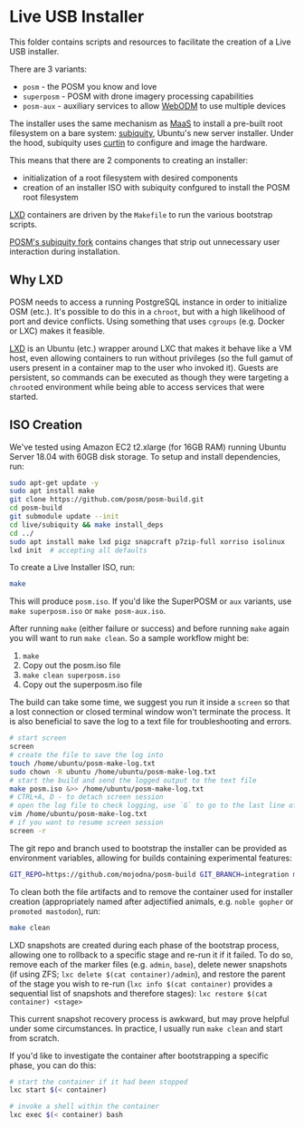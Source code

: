 # Live USB Installer

This folder contains scripts and resources to facilitate the creation of a
Live USB installer.

There are 3 variants:

* `posm` - the POSM you know and love
* `superposm` - POSM with drone imagery processing capabilities
* `posm-aux` - auxiliary services to allow
  [WebODM](https://www.opendronemap.org/webodm/) to use multiple devices

The installer uses the same mechanism as [MaaS](https://maas.io/) to install
a pre-built root filesystem on a bare system:
[subiquity](https://github.com/CanonicalLtd/subiquity), Ubuntu's new server
installer. Under the hood, subiquity uses
[curtin](https://launchpad.net/curtin) to configure and image the hardware.

This means that there are 2 components to creating an installer:

* initialization of a root filesystem with desired components
* creation of an installer ISO with subiquity confgured to install the POSM
  root filesystem

[LXD](https://linuxcontainers.org/lxd/) containers are driven by the
`Makefile` to run the various bootstrap scripts.

[POSM's subiquity fork](https://github.com/posm/subiquity) contains changes
that strip out unnecessary user interaction during installation.

## Why LXD

POSM needs to access a running PostgreSQL instance in order to initialize OSM
(etc.). It's possible to do this in a `chroot`, but with a high likelihood of
port and device conflicts. Using something that uses `cgroups` (e.g. Docker
or LXC) makes it feasible.

[LXD](https://www.ubuntu.com/cloud/lxd) is an Ubuntu (etc.) wrapper around
LXC that makes it behave like a VM host, even allowing containers to run
without privileges (so the full gamut of users present in a container map to
the user who invoked it). Guests are persistent, so commands can be executed
as though they were targeting a `chroot`ed environment while being able to
access services that were started.

## ISO Creation

We've tested using Amazon EC2 t2.xlarge (for 16GB RAM) running Ubuntu Server 18.04 with 60GB disk storage.
To setup and install dependencies, run:
```bash
sudo apt-get update -y
sudo apt install make
git clone https://github.com/posm/posm-build.git
cd posm-build
git submodule update --init 
cd live/subiquity && make install_deps
cd ../
sudo apt install make lxd pigz snapcraft p7zip-full xorriso isolinux
lxd init  # accepting all defaults
```

To create a Live Installer ISO, run:

```bash
make
```

This will produce `posm.iso`. If you'd like the SuperPOSM or `aux` variants,
use `make superposm.iso` or `make posm-aux.iso`.

After running `make` (either failure or success) and before running `make` again you will want to run `make clean`. So a sample workflow might be:
1. `make`
2. Copy out the posm.iso file
3. `make clean superposm.iso`
4. Copy out the superposm.iso file

The build can take some time, we suggest you run it inside a `screen` so that a lost connection or closed terminal window won't terminate the process. It is also beneficial to save the log to a text file for troubleshooting and errors.

```bash
# start screen
screen
# create the file to save the log into
touch /home/ubuntu/posm-make-log.txt
sudo chown -R ubuntu /home/ubuntu/posm-make-log.txt
# start the build and send the logged output to the text file
make posm.iso &>> /home/ubuntu/posm-make-log.txt
# CTRL+A, D - to detach screen session
# open the log file to check logging, use `G` to go to the last line of the file
vim /home/ubuntu/posm-make-log.txt 
# if you want to resume screen session
screen -r 
```

The git repo and branch used to bootstrap the installer can be provided as
environment variables, allowing for builds containing experimental features:

```bash
GIT_REPO=https://github.com/mojodna/posm-build GIT_BRANCH=integration make
```

To clean both the file artifacts and to remove the container used for
installer creation (appropriately named after adjectified animals, e.g.
`noble gopher` or `promoted mastodon`), run:

```bash
make clean
```

LXD snapshots are created during each phase of the bootstrap process,
allowing one to rollback to a specific stage and re-run it if it failed. To
do so, remove each of the marker files (e.g. `admin`, `base`), delete newer
snapshots (if using ZFS; `lxc delete $(cat container)/admin`), and restore
the parent of the stage you wish to re-run (`lxc info $(cat container)`
provides a sequential list of snapshots and therefore stages): `lxc restore
$(cat container) <stage>`

This current snapshot recovery process is awkward, but may prove helpful
under some circumstances. In practice, I usually run `make clean` and start
from scratch.

If you'd like to investigate the container after bootstrapping a specific
phase, you can do this:

```bash
# start the container if it had been stopped
lxc start $(< container)

# invoke a shell within the container
lxc exec $(< container) bash
```
